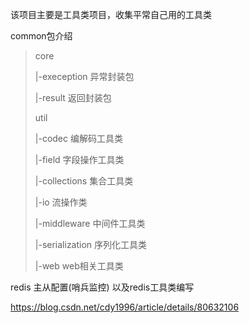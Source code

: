 该项目主要是工具类项目，收集平常自己用的工具类


common包介绍


>core 
>
>  |-exeception 异常封装包
>  
>  |-result 返回封装包
>  
>util
>
>  |-codec 编解码工具类
>
>  |-field 字段操作工具类
>  
>  |-collections 集合工具类
>  
>  |-io 流操作类
>  
>  |-middleware 中间件工具类
>  
>  |-serialization 序列化工具类
>  
>  |-web web相关工具类
  


redis 主从配置(哨兵监控) 以及redis工具类编写

https://blog.csdn.net/cdy1996/article/details/80632106
